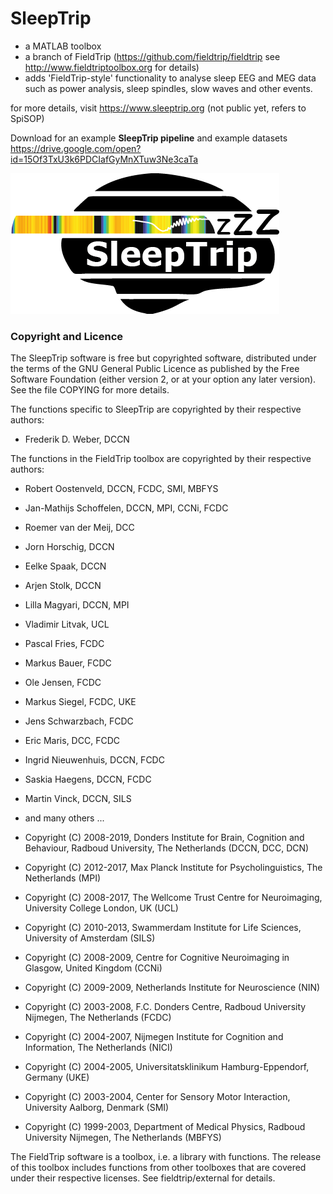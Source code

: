 # SleepTrip
* a MATLAB toolbox 
* a branch of FieldTrip (https://github.com/fieldtrip/fieldtrip see http://www.fieldtriptoolbox.org for details)
* adds 'FieldTrip-style' functionality to analyse sleep EEG and MEG data such as power analysis, sleep spindles, slow waves and other events.

for more details, visit https://www.sleeptrip.org (not public yet, refers to SpiSOP)

Download for an example **SleepTrip pipeline** and example datasets https://drive.google.com/open?id=15Of3TxU3k6PDCIafGyMnXTuw3Ne3caTa

![SleepTrip logo](https://github.com/Frederik-D-Weber/sleeptrip/blob/master/sleeptrip_logo.png)


### Copyright and Licence
The SleepTrip software is free but copyrighted software, distributed
under the terms of the GNU General Public Licence as published by
the Free Software Foundation (either version 2, or at your option
any later version). See the file COPYING for more details.


The functions specific to SleepTrip are copyrighted by their respective authors:
* Frederik D. Weber, DCCN


The functions in the FieldTrip toolbox are copyrighted by their respective authors:
* Robert Oostenveld, DCCN, FCDC, SMI, MBFYS
* Jan-Mathijs Schoffelen, DCCN, MPI, CCNi, FCDC
* Roemer van der Meij, DCC
* Jorn Horschig, DCCN
* Eelke Spaak, DCCN
* Arjen Stolk, DCCN
* Lilla Magyari, DCCN, MPI
* Vladimir Litvak, UCL
* Pascal Fries, FCDC
* Markus Bauer, FCDC
* Ole Jensen, FCDC
* Markus Siegel, FCDC, UKE
* Jens Schwarzbach, FCDC
* Eric Maris, DCC, FCDC
* Ingrid Nieuwenhuis, DCCN, FCDC
* Saskia Haegens, DCCN, FCDC
* Martin Vinck, DCCN, SILS
* and many others ...


* Copyright (C) 2008-2019, Donders Institute for Brain, Cognition and Behaviour, Radboud University, The Netherlands (DCCN, DCC, DCN)
* Copyright (C) 2012-2017, Max Planck Institute for Psycholinguistics, The Netherlands (MPI)
* Copyright (C) 2008-2017, The Wellcome Trust Centre for Neuroimaging, University College London, UK (UCL)
* Copyright (C) 2010-2013, Swammerdam Institute for Life Sciences, University of Amsterdam (SILS)
* Copyright (C) 2008-2009, Centre for Cognitive Neuroimaging in Glasgow, United Kingdom (CCNi)
* Copyright (C) 2009-2009, Netherlands Institute for Neuroscience (NIN)
* Copyright (C) 2003-2008, F.C. Donders Centre, Radboud University Nijmegen, The Netherlands (FCDC)
* Copyright (C) 2004-2007, Nijmegen Institute for Cognition and Information, The Netherlands (NICI)
* Copyright (C) 2004-2005, Universitatsklinikum Hamburg-Eppendorf, Germany (UKE)
* Copyright (C) 2003-2004, Center for Sensory Motor Interaction, University Aalborg, Denmark (SMI)
* Copyright (C) 1999-2003, Department of Medical Physics, Radboud University Nijmegen, The Netherlands (MBFYS)


The FieldTrip software is a toolbox, i.e. a library with functions. The release 
of this toolbox includes functions from other toolboxes that are covered under 
their respective licenses. See fieldtrip/external for details.

